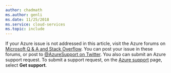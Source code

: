 ```yaml
---
author: chadmath
ms.author: genli
ms.date: 11/25/2018
ms.service: cloud-services
ms.topic: include
---
```

If your Azure issue is not addressed in this article, visit the Azure forums on [Microsoft Q & A and Stack Overflow](https://azure.microsoft.com/support/forums/). You can post your issue in these forums, or post to [@AzureSupport on Twitter](https://twitter.com/AzureSupport). You also can submit an Azure support request. To submit a support request, on the [Azure support](https://azure.microsoft.com/support/options/) page, select **Get support**.

